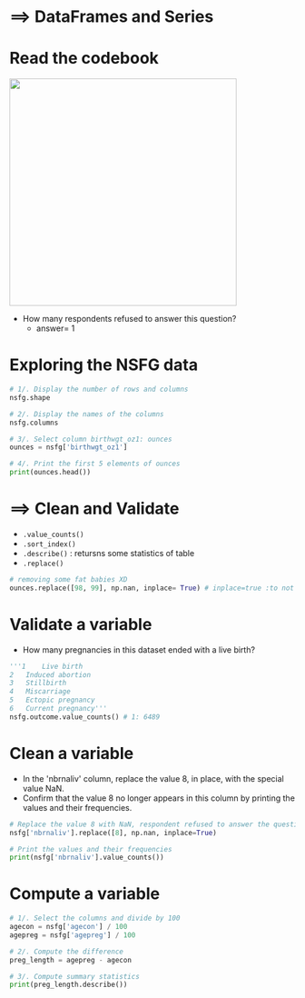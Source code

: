 # ==> DataFrames and Series
# Read the codebook
<img src="https://user-images.githubusercontent.com/51888893/211050478-b41bcc65-72d0-4db5-8dbe-007e2f5682b4.png" width=400px>

- How many respondents refused to answer this question?
  + answer= 1
# Exploring the NSFG data
```py
# 1/. Display the number of rows and columns
nsfg.shape

# 2/. Display the names of the columns
nsfg.columns

# 3/. Select column birthwgt_oz1: ounces
ounces = nsfg['birthwgt_oz1']

# 4/. Print the first 5 elements of ounces
print(ounces.head())
```
# ==> Clean and Validate
- `.value_counts()`
- `.sort_index()`
- `.describe()` : retursns some statistics of table
- `.replace()`
```py
# removing some fat babies XD
ounces.replace([98, 99], np.nan, inplace= True) # inplace=true :to not create new col
```
# Validate a variable
- How many pregnancies in this dataset ended with a live birth?
```py
'''1	Live birth
2	Induced abortion
3	Stillbirth
4	Miscarriage
5	Ectopic pregnancy
6	Current pregnancy'''
nsfg.outcome.value_counts() # 1: 6489
```
# Clean a variable
- In the 'nbrnaliv' column, replace the value 8, in place, with the special value NaN.
- Confirm that the value 8 no longer appears in this column by printing the values and their frequencies.
```py
# Replace the value 8 with NaN, respondent refused to answer the question.
nsfg['nbrnaliv'].replace([8], np.nan, inplace=True)

# Print the values and their frequencies
print(nsfg['nbrnaliv'].value_counts())
```
# Compute a variable
```py
# 1/. Select the columns and divide by 100
agecon = nsfg['agecon'] / 100
agepreg = nsfg['agepreg'] / 100

# 2/. Compute the difference
preg_length = agepreg - agecon

# 3/. Compute summary statistics
print(preg_length.describe())
```
